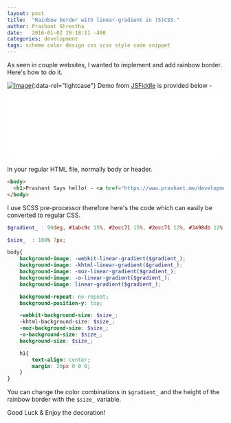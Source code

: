 ```yaml
---
layout: post
title:  "Rainbow border with linear-gradient in (S)CSS."
author: Prashant Shrestha
date:   2016-01-02 20:18:11 -400
categories: development
tags: scheme color design css scss style code snippet
---
```


As seen in couple websites, I wanted to implement and add rainbow border. Here's how to do it.

<!--excerpt-->
[![Image](https://i.imgur.com/xU8cjQ3.png)](https://i.imgur.com/xU8cjQ3.png "Demo"){:data-rel="lightcase"}
Demo from [JSFiddle](https://jsfiddle.net/intern0t/fp85voue/4/) is provided below -

<iframe width="100%" height="auto" src="//jsfiddle.net/Scarecr0w/fp85voue/9/embedded/" allowpaymentrequest allowfullscreen="allowfullscreen" frameborder="0"></iframe>

In your regular HTML file, normally body or header.

```html
<body>
  <h1>Prashant Says hello! - <a href="https://www.prashant.me/development/2016/01/03/rainbow-border-with-linear-gradient-in-s-css.html">prashant.me</a></h1>
</body>
```

I use SCSS pre-processor therefore here's the code which can easily be converted to regular CSS.

```scss
$gradient_ : 90deg, #1abc9c 15%, #2ecc71 15%, #2ecc71 12%, #3498db 12%, #3498db 32%, #9b59b6 32%, #9b59b6 35%, #34495e 35%, #34495e 55%, #f1c40f 55%, #f1c40f 59%, #e67e22 59%, #e67e22 63%, #e74c3c 63%, #e74c3c 82%, #ecf0f1 82%, #ecf0f1 92%, #95a5a6 92%;

$size_  : 100% 7px;

body{  
    background-image: -webkit-linear-gradient($gradient_);
    background-image: -khtml-linear-gradient($gradient_);
    background-image: -moz-linear-gradient($gradient_);
    background-image: -o-linear-gradient($gradient_);
    background-image: linear-gradient($gradient_);

    background-repeat: no-repeat;
    background-position-y: top;

    -webkit-background-size: $size_;
    -khtml-background-size: $size_;
    -moz-background-size: $size_;
    -o-background-size: $size_;
    background-size: $size_;

    h1{
        text-align: center;
        margin: 20px 0 0 0;
    }
}
```

You can change the color combinations in `$gradient_` and the height of the rainbow border with the `$size_` variable.

Good Luck & Enjoy the decoration!